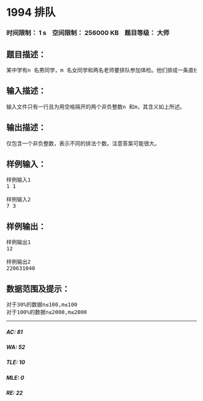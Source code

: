 # 1994 排队   
### 时间限制： 1 s&nbsp;&nbsp;&nbsp;&nbsp;空间限制： 256000 KB&nbsp;&nbsp;&nbsp;&nbsp;题目等级： 大师  
## 题目描述：  

<pre>
某中学有n 名男同学，m 名女同学和两名老师要排队参加体检。他们排成一条直线，并且任意两名女同学不能相邻，两名老师也不能相邻，那么一共有多少种排法呢？（注意：任意两个人都是不同的）
</pre>
  
  
## 输入描述：  

<pre>
输入文件只有一行且为用空格隔开的两个非负整数n 和m，其含义如上所述。
</pre>
  
  
## 输出描述：  

<pre>
仅包含一个非负整数，表示不同的排法个数。注意答案可能很大。
</pre>
  
  
## 样例输入：  

<pre>
样例输入1
1 1
 
样例输入2
7 3
</pre>
  
  
## 样例输出：  

<pre>
样例输出1
12
 
样例输出2
220631040
</pre>
  
  
## 数据范围及提示：  

<pre>
对于30%的数据n≤100,m≤100  
对于100%的数据n≤2000,m≤2000
</pre>
  
  
***  

##### AC: 81  
##### WA: 52  
##### TLE: 10  
##### MLE: 0  
##### RE: 22  
